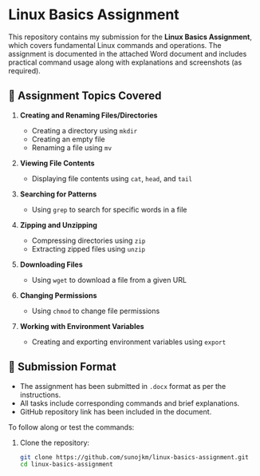 # Linux Basics Assignment

This repository contains my submission for the **Linux Basics Assignment**, which covers fundamental Linux commands and operations. The assignment is documented in the attached Word document and includes practical command usage along with explanations and screenshots (as required).

## 📂 Assignment Topics Covered

1. **Creating and Renaming Files/Directories**
   - Creating a directory using `mkdir`
   - Creating an empty file
   - Renaming a file using `mv`

2. **Viewing File Contents**
   - Displaying file contents using `cat`, `head`, and `tail`

3. **Searching for Patterns**
   - Using `grep` to search for specific words in a file

4. **Zipping and Unzipping**
   - Compressing directories using `zip`
   - Extracting zipped files using `unzip`

5. **Downloading Files**
   - Using `wget` to download a file from a given URL

6. **Changing Permissions**
   - Using `chmod` to change file permissions

7. **Working with Environment Variables**
   - Creating and exporting environment variables using `export`

## 📄 Submission Format

- The assignment has been submitted in `.docx` format as per the instructions.
- All tasks include corresponding commands and brief explanations.
- GitHub repository link has been included in the document.

To follow along or test the commands:

1. Clone the repository:
   ```bash
   git clone https://github.com/sunojkm/linux-basics-assignment.git
   cd linux-basics-assignment

